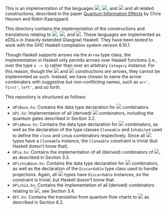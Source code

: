 This is an implementation of the languages <img src="https://render.githubusercontent.com/render/math?math=\mathcal{U}\Pi">, <img src="https://render.githubusercontent.com/render/math?math=\mathcal{U}\Pi_a">, and <img src="https://render.githubusercontent.com/render/math?math=\mathcal{U}\Pi^\chi_a"> and all related constructions, described in the paper [Quantum Information Effects](https://arxiv.org/abs/2107.12144) by Chris Heunen and Robin Kaarsgaard.

This directory contains the implementation of the constructions and
translations relating to <img src="https://render.githubusercontent.com/render/math?math=\mathcal{U}\Pi">, <img src="https://render.githubusercontent.com/render/math?math=\mathcal{U}\Pi_a">, and <img src="https://render.githubusercontent.com/render/math?math=\mathcal{U}\Pi^\chi_a">. These languages are implemented as eDSLs in (heavily extended Glasgow) Haskell. They have been tested to work with the GHC Haskell compilation system version 8.10.1.

Though Haskell supports arrows via the `Arrow` type class, the implementation in Haskell only permits arrows over Haskell functions (i.e., over the type `a -> b`) rather than over an arbitrary `Category` instance. For this reason, though the <img src="https://render.githubusercontent.com/render/math?math=\mathcal{U}\Pi_a"> and <img src="https://render.githubusercontent.com/render/math?math=\mathcal{U}\Pi^\chi_a"> constructions *are* arrows, they cannot be implemented as such. Instead, we have chosen to name the arrow combinators with suggestive but non-conflicting names, such as `arr'`, `first'`, `left'`, and so forth.

This repository is structured as follows:
* `UPiBase.hs`: Contains the data type declaration for <img src="https://render.githubusercontent.com/render/math?math=\mathcal{U}\Pi"> combinators.
* `UPi.hs`: Implementation of all (derived) <img src="https://render.githubusercontent.com/render/math?math=\mathcal{U}\Pi"> combinators, including the quantum gates described in Section 3.2.
* `UPiaBase.hs`: Contains the data type declaration for <img src="https://render.githubusercontent.com/render/math?math=\mathcal{U}\Pi_a"> combinators, as well as the declaration of the type classes `Cloneable` and `Inhabited` used to define the `clone` and `inhab` combinators respectively. Since all <img src="https://render.githubusercontent.com/render/math?math=\mathcal{U}\Pi"> types have a `Cloneable` instance, the `Cloneable` constraint is trivial (but Haskell doesn't know that).
* `UPia.hs`: Contains the implementation of all (derived) combinators of <img src="https://render.githubusercontent.com/render/math?math=\mathcal{U}\Pi_a">, as described in Section 3.3.
* `UPichiaBase.hs`: Contains the data type declaration for <img src="https://render.githubusercontent.com/render/math?math=\mathcal{U}\Pi^\chi_a"> combinators, as well as the declaration of the `Discardable` type class used to handle projections. Again, all <img src="https://render.githubusercontent.com/render/math?math=\mathcal{U}\Pi"> types have `Discardable` instances, so the constraint is trivial, but Haskell doesn't know that.
* `UPichia.hs`: Contains the implementation of all (derived) combinators relating to <img src="https://render.githubusercontent.com/render/math?math=\mathcal{U}\Pi^\chi_a">, see Section 3.4.
* `QFC.hs`: Contains the translation from quantum flow charts to <img src="https://render.githubusercontent.com/render/math?math=\mathcal{U}\Pi^\chi_a"> as described in Section 6.2.
